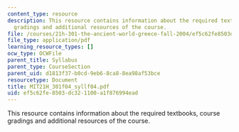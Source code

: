 ```yaml
---
content_type: resource
description: This resource contains information about the required textbooks, course
  gradings and additional resources of the course.
file: /courses/21h-301-the-ancient-world-greece-fall-2004/ef5c62fe8503dc321100a1f876994ead_MIT21H_301f04_syllf04.pdf
file_type: application/pdf
learning_resource_types: []
ocw_type: OCWFile
parent_title: Syllabus
parent_type: CourseSection
parent_uid: d1813f37-b0cd-9eb6-8ca8-8ea98af53bce
resourcetype: Document
title: MIT21H_301f04_syllf04.pdf
uid: ef5c62fe-8503-dc32-1100-a1f876994ead
---
```

This resource contains information about the required textbooks, course gradings and additional resources of the course.

